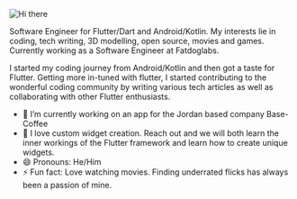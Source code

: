 ![Hi there](https://media.giphy.com/media/a1QLZUUtCcgyA/giphy.gif)

Software Engineer for Flutter/Dart and Android/Kotlin. My interests lie in coding, tech writing, 3D modelling, open source, movies and games. Currently working as a Software Engineer at Fatdoglabs.

I started my coding journey from Android/Kotlin and then got a taste for Flutter. Getting more in-tuned with flutter, I started contributing to the wonderful coding community by writing various tech articles as well as collaborating with other Flutter enthusiasts.

- 🔭 I’m currently working on an app for the Jordan based company Base-Coffee
- 💬 I love custom widget creation. Reach out and we will both learn the inner workings of the Flutter framework and learn how to create unique widgets.
- 😄 Pronouns: He/Him
- ⚡ Fun fact: Love watching movies. Finding underrated flicks has always been a passion of mine. 
